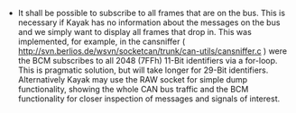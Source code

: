 
* It shall be possible to subscribe to all frames that are on the bus. This is necessary if Kayak has no information about the messages on the bus and we simply want to display all frames that drop in. This was implemented, for example, in the cansniffer ( http://svn.berlios.de/wsvn/socketcan/trunk/can-utils/cansniffer.c ) were the BCM subscribes to all 
2048 (7FFh) 11-Bit identifiers via a for-loop. This is pragmatic solution, but will take longer for 29-Bit identifiers. 
Alternatively Kayak may use the RAW socket for simple dump functionality, showing the whole CAN bus traffic and the BCM functionality for closer inspection of messages and signals of interest.

